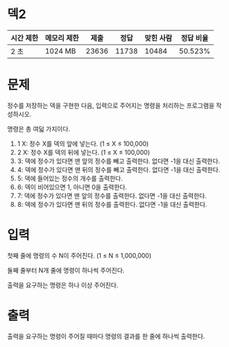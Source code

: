 # 덱2

| 시간 제한 | 메모리 제한 | 제출  | 정답  | 맞힌 사람 | 정답 비율 |
|-----------|-------------|-------|-------|-----------|-----------|
| 2 초      | 1024 MB     | 23636 | 11738 | 10484     | 50.523%   |


# 문제
정수를 저장하는 덱을 구현한 다음, 입력으로 주어지는 명령을 처리하는 프로그램을 작성하시오.

명령은 총 여덟 가지이다.

1. 1 X: 정수 X를 덱의 앞에 넣는다. (1 ≤ X ≤ 100,000)
2. 2 X: 정수 X를 덱의 뒤에 넣는다. (1 ≤ X ≤ 100,000)
3. 3: 덱에 정수가 있다면 맨 앞의 정수를 빼고 출력한다. 없다면 -1을 대신 출력한다.
4. 4: 덱에 정수가 있다면 맨 뒤의 정수를 빼고 출력한다. 없다면 -1을 대신 출력한다.
5. 5: 덱에 들어있는 정수의 개수를 출력한다.
6. 6: 덱이 비어있으면 1, 아니면 0을 출력한다.
7. 7: 덱에 정수가 있다면 맨 앞의 정수를 출력한다. 없다면 -1을 대신 출력한다.
8. 8: 덱에 정수가 있다면 맨 뒤의 정수를 출력한다. 없다면 -1을 대신 출력한다.

# 입력
첫째 줄에 명령의 수 N이 주어진다. (1 ≤ N ≤ 1,000,000)

둘째 줄부터 N개 줄에 명령이 하나씩 주어진다.

출력을 요구하는 명령은 하나 이상 주어진다.

# 출력
출력을 요구하는 명령이 주어질 때마다 명령의 결과를 한 줄에 하나씩 출력한다.